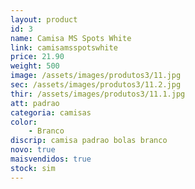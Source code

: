 ```yaml
---
layout: product
id: 3
name: Camisa MS Spots White
link: camisamsspotswhite
price: 21.90
weight: 500
image: /assets/images/produtos3/11.jpg
sec: /assets/images/produtos3/11.2.jpg
thir: /assets/images/produtos3/11.1.jpg
att: padrao
categoria: camisas
color:
    - Branco
discrip: camisa padrao bolas branco
novo: true
maisvendidos: true
stock: sim
---
```

